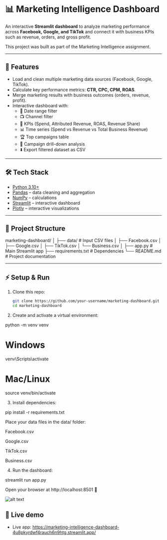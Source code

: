 # 📊 Marketing Intelligence Dashboard

An interactive **Streamlit dashboard** to analyze marketing performance across **Facebook, Google, and TikTok** and connect it with business KPIs such as revenue, orders, and gross profit.  

This project was built as part of the Marketing Intelligence assignment.  

---

## 🚀 Features
- Load and clean multiple marketing data sources (Facebook, Google, TikTok).  
- Calculate key performance metrics: **CTR, CPC, CPM, ROAS**.  
- Merge marketing results with business outcomes (orders, revenue, profit).  
- Interactive dashboard with:
  - 📆 Date range filter  
  - 📺 Channel filter  
  - 💸 KPIs (Spend, Attributed Revenue, ROAS, Revenue Share)  
  - 📊 Time series (Spend vs Revenue vs Total Business Revenue)  
  - 🏆 Top campaigns table  
  - 🔎 Campaign drill-down analysis  
  - ⬇️ Export filtered dataset as CSV  

---

## 🛠️ Tech Stack
- [Python 3.10+](https://www.python.org/downloads/)  
- [Pandas](https://pandas.pydata.org/) – data cleaning and aggregation  
- [NumPy](https://numpy.org/) – calculations  
- [Streamlit](https://streamlit.io/) – interactive dashboard  
- [Plotly](https://plotly.com/python/) – interactive visualizations  

---

## 📂 Project Structure
marketing-dashboard/
│
├── data/ # Input CSV files
│ ├── Facebook.csv
│ ├── Google.csv
│ ├── TikTok.csv
│ └── Business.csv
│
├── app.py # Main Streamlit app
├── requirements.txt # Dependencies
└── README.md # Project documentation



---

## ⚡ Setup & Run

1. Clone this repo:
   ```bash
   git clone https://github.com/your-username/marketing-dashboard.git
   cd marketing-dashboard

2. Create and activate a virtual environment:

python -m venv venv
# Windows
venv\Scripts\activate
# Mac/Linux
source venv/bin/activate


3. Install dependencies:

pip install -r requirements.txt


Place your data files in the data/ folder:

Facebook.csv

Google.csv

TikTok.csv

Business.csv

4. Run the dashboard:

streamlit run app.py


Open your browser at http://localhost:8501
 🎉


![alt text](<Screenshot (48).png>)

## 🔗 Live demo
- Live app: https://marketing-intelligence-dashboard-4u8pkyrdwf4rauch6n9htg.streamlit.app/